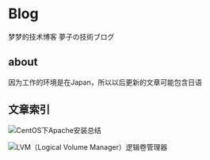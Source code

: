 # Blog

梦梦的技术博客
夢子の技術ブログ

## about
因为工作的环境是在Japan，所以以后更新的文章可能包含日语
## 文章索引
![CentOS下Apache安装总结](https://github.com/smallclover/smallclover.github.io/issues/2)

![LVM（Logical Volume Manager）逻辑卷管理器](https://github.com/smallclover/smallclover.github.io/issues/3)
